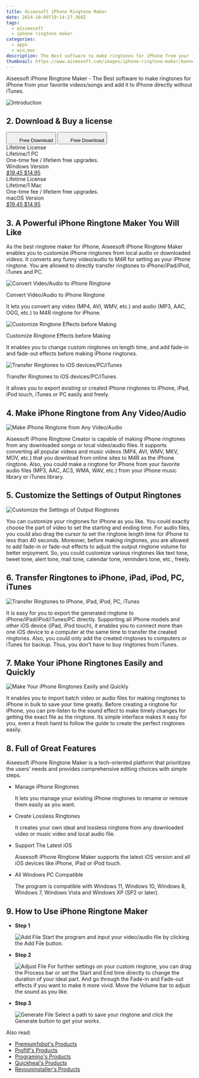 ```yaml
---
title: Aiseesoft iPhone Ringtone Maker
date: 2024-10-09T19:14:27.368Z
tags: 
  - aisseesoft
  - iphone ringtone maker
categories: 
  - apps
  - win,mac
description: The Best software to make ringtones for iPhone from your favorite videos/songs and add it to iPhone directly without iTunes.
thumbnail: https://www.aiseesoft.com/images/iphone-ringtone-maker/banner.svg
---
```


Aiseesoft iPhone Ringtone Maker - The Best software to make ringtones for iPhone from your favorite videos/songs and add it to iPhone directly without iTunes.

![Introduction](https://www.aiseesoft.com/images/iphone-ringtone-maker/banner.svg)

## 2. Download & Buy a license

<div class="mx-auto flex items-center justify-center space-x-4">
  <button 
  onclick="javascript:window.open('https://secure.2checkout.com/order/checkout.php?PRODS=3851645&QTY=1&CART=1&CARD=1&COUPON=AISEOHC&DESIGN_TYPE=2&SHORT_FORM=1&AFFILIATE=108875', '_blank');
    window.open('https://download.aiseesoft.com/mac/iphone-ringtone-maker.dmg', '_blank');void(0);"
  class="flex flex-row font-bold rounded-lg text-lg w-48 h-16 bg-[#FF8014] text-[#ffffff] items-center justify-center p-2">
    <svg width="24px" height="24px" viewBox="0 0 24 24" xmlns="http://www.w3.org/2000/svg" color="#ffffff" fill="none" stroke="currentColor" stroke-width="3" stroke-linecap="round" stroke-linejoin="round"><path d="M16 2C16.3632 4.17921 14.0879 5.83084 12.8158 6.57142C12.4406 6.78988 12.0172 6.5117 12.0819 6.08234C12.2993 4.63878 13.0941 2.00008 16 2Z" stroke="#f8f7f7" stroke-width="1.5"></path><path d="M9 6.5C9.89676 6.5 10.6905 6.69941 11.2945 6.92013C12.0563 7.19855 12.9437 7.19854 13.7055 6.92012C14.3094 6.6994 15.1032 6.5 15.9999 6.5C17.0852 6.5 18.4649 7.08889 19.4999 8.26666C16 11 17 15.5 20.269 16.6916C19.2253 19.5592 17.2413 21.5 15.4999 21.5C13.9999 21.5 14 20.8 12.5 20.8C11 20.8 11 21.5 9.5 21.5C7 21.5 4 17.5 4 12.5C4 8.5 7 6.5 9 6.5Z" stroke="#f8f7f7" stroke-width="1.5"></path></svg>    
    <span class="font-medium mx-auto">Free Download</span>  
  </button>
  <button 
  onclick="javascript:window.open('https://secure.2checkout.com/order/checkout.php?PRODS=3851644&QTY=1&CART=1&CARD=1&COUPON=AISEOHC&DESIGN_TYPE=2&SHORT_FORM=1&AFFILIATE=108875', '_blank');
    window.open('https://download.aiseesoft.com/iphone-ringtone-maker.exe', '_blank');void(0);"
  class="flex flex-row font-bold rounded-lg text-lg w-48 h-16 bg-[#FF8014] text-[#ffffff] items-center justify-center p-2">
    <svg width="24px" height="24px" viewBox="0 0 24 24" xmlns="http://www.w3.org/2000/svg" color="#ffffff" fill="none" stroke="currentColor" stroke-width="3" stroke-linecap="round" stroke-linejoin="round"><path d="M4 16.9865V7.01353C4 6.71792 4.21531 6.46636 4.50737 6.42072L19.3074 4.10822C19.6713 4.05137 20 4.33273 20 4.70103V19.299C20 19.6673 19.6713 19.9486 19.3074 19.8918L4.50737 17.5793C4.21531 17.5336 4 17.2821 4 16.9865Z" stroke="#f8f7f7" stroke-width="1.5"></path><path d="M4 12H20" stroke="#f8f7f7" stroke-width="1.5"></path><path d="M10.5 5.5V18.5" stroke="#f8f7f7" stroke-width="1.5"></path></svg>
    <span class="font-medium mx-auto">Free Download</span>  
  </button>
</div>

<div class="mx-auto flex items-center justify-center">
  <div class="m-8 grid grid-cols-1 gap-6 xl:grid-cols-2">
    <div class="flex w-full flex-col rounded-2xl bg-[#ffffff] text-[#374151] shadow-xl xl:w-96">
      <div class="flex h-full flex-col p-8">
        <div class="pb-6 text-3xl font-bold">Lifetime License</div>
        <div class="pb-12 text-lg">
          Lifetime/1 PC
          <div class="text-xs">One-time fee / lifetiem free upgrades.</div>
          <div class="text-xs">Windows Version</div>
        </div>
        <div class="flex flex-col gap-3 text-base"></div>
        <div class="flex flex-grow"></div>
        <div class="flex pt-10">
          <a href="https://secure.2checkout.com/order/checkout.php?PRODS=3851644&QTY=1&CART=1&CARD=1&COUPON=AISEOHC&DESIGN_TYPE=2&SHORT_FORM=1&AFFILIATE=108875" class="w-full transform cursor-pointer rounded-lg bg-[#7e22ce] p-3 text-center text-xl font-bold !text-[#ffffff] !no-underline transition-transform hover:bg-purple-800 active:scale-95"> 
           <em class="text-base line-through !text-[#c5c5c5]">$19.45</em>
            $14.95
          </a>
        </div>
      </div>
    </div>
    <div class="flex w-full flex-col rounded-2xl bg-[#ffffff] text-[#374151] shadow-xl xl:w-96">
      <div class="flex h-full flex-col p-8">
        <div class="pb-6 text-3xl font-bold">Lifetime License</div>
        <div class="pb-12 text-lg">
          Lifetime/1 Mac
          <div class="text-xs">One-time fee / lifetiem free upgrades.</div>
          <div class="text-xs">macOS Version</div>
        </div>
        <div class="flex flex-col gap-3 text-base"></div>
        <div class="flex flex-grow"></div>
        <div class="flex pt-10">
          <a href="https://secure.2checkout.com/order/checkout.php?PRODS=3851645&QTY=1&CART=1&CARD=1&COUPON=AISEOHC&DESIGN_TYPE=2&SHORT_FORM=1&AFFILIATE=108875" class="w-full transform cursor-pointer rounded-lg bg-[#7e22ce] p-3 text-center text-xl font-bold !text-[#ffffff] !no-underline transition-transform hover:bg-purple-800 active:scale-95">
           <em class="text-base line-through !text-[#c5c5c5]">$19.45</em>
            $14.95
          </a>
        </div>
      </div>
    </div>   
  </div>
</div>

## 3. A Powerful iPhone Ringtone Maker You Will Like

As the best ringtone maker for iPhone, Aiseesoft iPhone Ringtone Maker enables you to customize iPhone ringtones from local audio or downloaded videos. It converts any funny video/audio to M4R for setting as your iPhone ringtone. You are allowed to directly transfer ringtones to iPhone/iPad/iPod, iTunes and PC.

![Convert Video/Audio to iPhone Ringtone](https://www.aiseesoft.com/images/iphone-ringtone-maker/make-ringtone.svg)

Convert Video/Audio to iPhone Ringtone

It lets you convert any video (MP4, AVI, WMV, etc.) and audio (MP3, AAC, OGG, etc.) to M4R ringtone for iPhone.

![Customize Ringtone Effects before Making](https://www.aiseesoft.com/images/iphone-ringtone-maker/ringtone-setting.svg)

Customize Ringtone Effects before Making

It enables you to change custom ringtones on length time, and add fade-in and fade-out effects before making iPhone ringtones.

![Transfer Ringtones to iOS devices/PC/iTunes](https://www.aiseesoft.com/images/iphone-ringtone-maker/share-ringtone.svg)

Transfer Ringtones to iOS devices/PC/iTunes

It allows you to export existing or created iPhone ringtones to iPhone, iPad, iPod touch, iTunes or PC easily and freely.

## 4. Make iPhone Ringtone from Any Video/Audio

![Make iPhone Ringtone from Any Video/Audio](https://www.aiseesoft.com/images/iphone-ringtone-maker/audio-and-video-conversion.svg)

Aiseesoft iPhone Ringtone Creator is capable of making iPhone ringtones from any downloaded songs or local video/audio files. It supports converting all popular videos and music videos (MP4, AVI, WMV, MKV, MOV, etc.) that you download from online sites to M4R as the iPhone ringtone. Also, you could make a ringtone for iPhone from your favorite audio files (MP3, AAC, AC3, WMA, WAV, etc.) from your iPhone music library or iTunes library.

## 5. Customize the Settings of Output Ringtones

![Customize the Settings of Output Ringtones](https://www.aiseesoft.com/images/iphone-ringtone-maker/edit-ringtone.svg)

You can customize your ringtones for iPhone as you like. You could exactly choose the part of video to set the starting and ending time. For audio files, you could also drag the cursor to set the ringtone length time for iPhone to less than 40 seconds. Moreover, before making ringtones, you are allowed to add fade-in or fade-out effects to adjust the output ringtone volume for better enjoyment. So, you could customize various ringtones like text tone, tweet tone, alert tone, mail tone, calendar tone, reminders tone, etc., freely.

## 6. Transfer Ringtones to iPhone, iPad, iPod, PC, iTunes

![Transfer Ringtones to iPhone, iPad, iPod, PC, iTunes](https://www.aiseesoft.com/images/iphone-ringtone-maker/match-devices-and-itune.svg)

It is easy for you to export the generated ringtone to iPhone/iPad/iPod/iTunes/PC directly. Supporting all iPhone models and other iOS device (iPad, iPod touch), it enables you to connect more than one iOS device to a computer at the same time to transfer the created ringtones. Also, you could only add the created ringtones to computers or iTunes for backup. Thus, you don't have to buy ringtones from iTunes.

## 7. Make Your iPhone Ringtones Easily and Quickly

![Make Your iPhone Ringtones Easily and Quickly](https://www.aiseesoft.com/images/iphone-ringtone-maker/batch-conversion.svg)

It enables you to import batch video or audio files for making ringtones to iPhone in bulk to save your time greatly. Before creating a ringtone for iPhone, you can pre-listen to the sound effect to make timely changes for getting the exact file as the ringtone. Its simple interface makes it easy for you, even a fresh hand to follow the guide to create the perfect ringtones easily.

## 8. Full of Great Features

Aiseesoft iPhone Ringtone Maker is a tech-oriented platform that prioritizes the users’ needs and provides comprehensive editing choices with simple steps.

-   Manage iPhone Ringtones
    
    It lets you manage your existing iPhone ringtones to rename or remove them easily as you want.
    
-   Create Lossless Ringtones
    
    It creates your own ideal and lossless ringtone from any downloaded video or music video and local audio file.
    

-   Support The Latest iOS
    
    Aiseesoft iPhone Ringtone Maker supports the latest iOS version and all iOS devices like iPhone, iPad or iPod touch.
    
-   All Windows PC Compatible
    
    The program is compatible with Windows 11, Windows 10, Windows 8, Windows 7, Windows Vista and Windows XP (SP2 or later).
    
## 9. How to Use iPhone Ringtone Maker

-   **Step 1**
    
    ![Add File](https://www.aiseesoft.com/images/iphone-ringtone-maker/add-file.jpg)
    Start the program and input your video/audio file by clicking the Add File button.
    
-   **Step 2**
    
    ![Adjust File](https://www.aiseesoft.com/images/iphone-ringtone-maker/adjust-file.jpg)
    For further settings on your custom ringtone, you can drag the Process bar or set the Start and End time directly to change the duration of your ideal part. And go through the Fade-in and Fade-out effects if you want to make it more vivid. Move the Volume bar to adjust the sound as you like.
    
-   **Step 3**
    
    ![Generate File](https://www.aiseesoft.com/images/iphone-ringtone-maker/generate-file.jpg)
    Select a path to save your ringtone and click the Generate button to get your works.

<ins class="adsbygoogle"
      style="display:block"
      data-ad-client="ca-pub-7571918770474297"
      data-ad-slot="8358498916"
      data-ad-format="auto"
      data-full-width-responsive="true"></ins>

<span class="atpl-alsoreadstyle">Also read:</span>
<div><ul>
<li><a href="https://tools.techidaily.com/premiumfxbot/products/"><u>Premiumfxbot's Products</u></a></li>
<li><a href="https://tools.techidaily.com/profitf/products/"><u>Profitf's Products</u></a></li>
<li><a href="https://tools.techidaily.com/programino/products/"><u>Programino's Products</u></a></li>
<li><a href="https://tools.techidaily.com/quickheal/products/"><u>Quickheal's Products</u></a></li>
<li><a href="https://tools.techidaily.com/revouninstaller/products/"><u>Revouninstaller's Products</u></a></li>
</ul></div>

